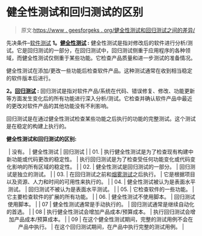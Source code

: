 # 健全性测试和回归测试的区别

> 原文:[https://www . geesforgeks . org/健全性测试和回归测试之间的差异/](https://www.geeksforgeeks.org/difference-between-sanity-testing-and-regression-testing/)

先决条件–[软件测试](https://www.geeksforgeeks.org/software-testing-basics/)
**1。[健全性测试](https://www.geeksforgeeks.org/sanity-testing-software-testing/) :**
健全性测试是指对修改后的软件进行分析/测试。它是回归测试的一部分，在回归测试中，回归测试侧重于应用程序的各种领域，而健全性测试仅侧重于某些功能。它检查产品质量和进一步测试的准备情况。

健全性测试在添加/更改一些功能后检查软件产品。这种测试通常在收到相当稳定的软件版本后进行。

**2。[回归测试](https://www.geeksforgeeks.org/software-engineering-regression-testing/) :**
回归测试是指对软件产品/系统在代码、错误修复、修改、功能更新等方面发生变化后的所有功能进行深入分析/测试。它检查并确认软件产品中最近的更改对软件产品的其他功能没有不利影响。

回归测试是在通过健全性测试检查某些功能之后执行的功能的完整测试。这个测试是在稳定的构建上执行的。

**健全性测试和回归测试的区别:**

<center>

| 没有。 | 健全性测试 | 回归测试 |
| 01. | 执行健全性测试是为了检查现有构建中新功能或代码更改的稳定性。 | 执行回归测试是为了检查受任何功能变化或代码变化影响的所有区域的稳定性。 |
| 02. | 健全性测试是回归测试的一部分。 | 回归测试是独立的测试。 |
| 03. | 在回归测试之前和[烟雾测试](https://www.geeksforgeeks.org/smoke-testing-software-testing/)之后执行。 | 它是根据项目以及资源、人力和时间的可用性来执行的。 |
| 04. | 健全性测试被认为是表面水平测试。 | 回归测试不被认为是表面水平测试。 |
| 05. | 它检查软件的一些功能。 | 它主要检查软件的扩展的所有功能。 |
| 06. | 健全性测试不使用脚本。 | 回归测试使用脚本。 |
| 07 | 健全性测试通常是手动执行的。 | 回归测试通常是继续自动化的首选。 |
| 08 | 执行健全性测试会增加产品成本/预算成本。 | 执行回归测试会增加产品成本/预算成本。 |
| 09 | 在这个健全性测试期间，完整的测试用例不会在产品中执行。 | 在这个回归测试期间，在产品中执行完整的测试用例。 |

</center>